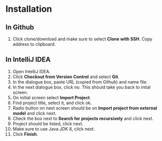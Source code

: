 # Installation
## In Github
1. Click clone/download and make sure to select **Clone with SSH**. Copy address to clipboard.

## In IntelliJ IDEA
1. Open IntelliJ IDEA.
2. Click **Checkout from Version Control** and select **Git**.
3. In the dialogue box, paste URL (copied from Github) and name file.
4. In the next dialogue box, click no. This should take you back to intial screen.
5. On initial screen select **Import Project**.
6. Find project title, select it, and click ok.
7. Radio button on next screen should be on **Import project from external model** and click next.
8. Check the box next to **Search for projects recursively** and click next.
9. Project should be listed, click next.
10. Make sure to use Java JDK 8, click next.
11. Click **Finish**.

